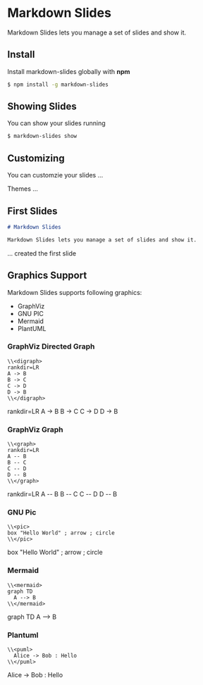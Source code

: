 # Markdown Slides

Markdown Slides lets you manage a set of slides and show it.


## Install

Install markdown-slides globally with **npm**

```bash
$ npm install -g markdown-slides
```


## Showing Slides

You can show your slides running

```bash
$ markdown-slides show
```

## Customizing

You can customzie your slides ...

Themes ...


## First Slides


```markdown
# Markdown Slides

Markdown Slides lets you manage a set of slides and show it.
```

... created the first slide


## Graphics Support

Markdown Slides supports following graphics:

- GraphViz
- GNU PIC
- Mermaid
- PlantUML

### GraphViz Directed Graph

```
\\<digraph>
rankdir=LR
A -> B
B -> C
C -> D
D -> B
\\</digraph>
```

<digraph>
rankdir=LR
A -> B
B -> C
C -> D
D -> B
</digraph>

### GraphViz Graph

```
\\<graph>
rankdir=LR
A -- B
B -- C
C -- D
D -- B
\\</graph>
```

<graph>
rankdir=LR
A -- B
B -- C
C -- D
D -- B
</graph>

### GNU Pic

```
\\<pic>
box "Hello World" ; arrow ; circle
\\</pic>
```

<pic>
box "Hello World" ; arrow ; circle
</pic>

### Mermaid

```
\\<mermaid>
graph TD
  A --> B
\\</mermaid>
```


<mermaid>
graph TD
  A --> B
</mermaid>

### Plantuml

```
\\<puml>
  Alice -> Bob : Hello
\\</puml>
```
<puml>
  Alice -> Bob : Hello
</puml>


